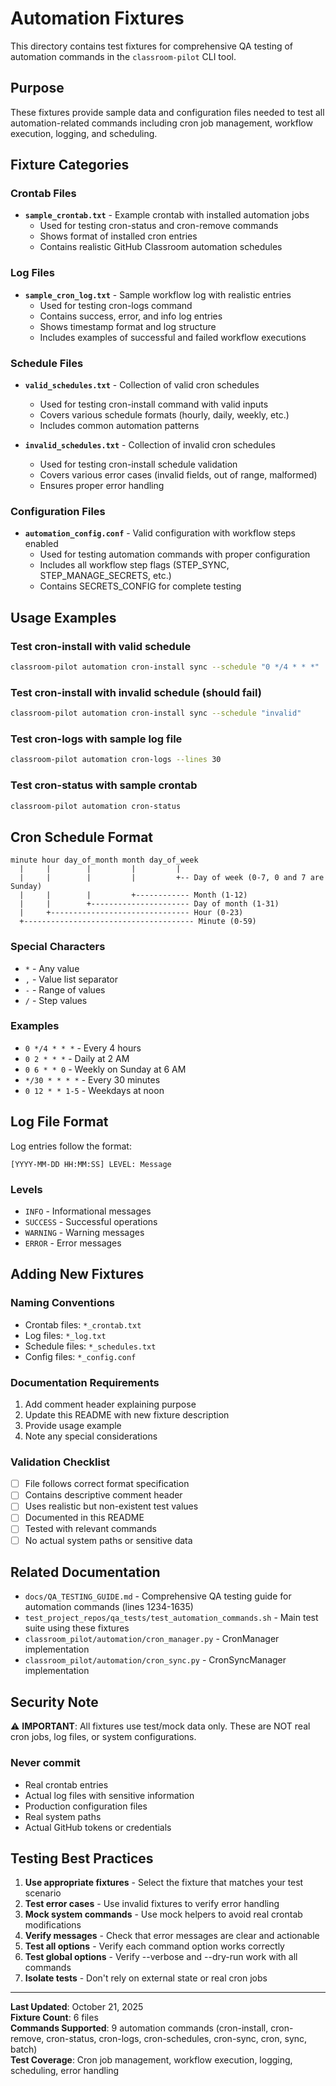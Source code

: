 # Automation Fixtures

This directory contains test fixtures for comprehensive QA testing of automation commands in the `classroom-pilot` CLI tool.

## Purpose

These fixtures provide sample data and configuration files needed to test all automation-related commands including cron job management, workflow execution, logging, and scheduling.

## Fixture Categories

### Crontab Files

- **`sample_crontab.txt`** - Example crontab with installed automation jobs
  - Used for testing cron-status and cron-remove commands
  - Shows format of installed cron entries
  - Contains realistic GitHub Classroom automation schedules

### Log Files

- **`sample_cron_log.txt`** - Sample workflow log with realistic entries
  - Used for testing cron-logs command
  - Contains success, error, and info log entries
  - Shows timestamp format and log structure
  - Includes examples of successful and failed workflow executions

### Schedule Files

- **`valid_schedules.txt`** - Collection of valid cron schedules
  - Used for testing cron-install command with valid inputs
  - Covers various schedule formats (hourly, daily, weekly, etc.)
  - Includes common automation patterns

- **`invalid_schedules.txt`** - Collection of invalid cron schedules
  - Used for testing cron-install schedule validation
  - Covers various error cases (invalid fields, out of range, malformed)
  - Ensures proper error handling

### Configuration Files

- **`automation_config.conf`** - Valid configuration with workflow steps enabled
  - Used for testing automation commands with proper configuration
  - Includes all workflow step flags (STEP_SYNC, STEP_MANAGE_SECRETS, etc.)
  - Contains SECRETS_CONFIG for complete testing

## Usage Examples

### Test cron-install with valid schedule
```bash
classroom-pilot automation cron-install sync --schedule "0 */4 * * *"
```

### Test cron-install with invalid schedule (should fail)
```bash
classroom-pilot automation cron-install sync --schedule "invalid"
```

### Test cron-logs with sample log file
```bash
classroom-pilot automation cron-logs --lines 30
```

### Test cron-status with sample crontab
```bash
classroom-pilot automation cron-status
```

## Cron Schedule Format

```
minute hour day_of_month month day_of_week
  |     |        |         |         |
  |     |        |         |         +-- Day of week (0-7, 0 and 7 are Sunday)
  |     |        |         +------------ Month (1-12)
  |     |        +---------------------- Day of month (1-31)
  |     +------------------------------- Hour (0-23)
  +-------------------------------------- Minute (0-59)
```

### Special Characters

- `*` - Any value
- `,` - Value list separator
- `-` - Range of values
- `/` - Step values

### Examples

- `0 */4 * * *` - Every 4 hours
- `0 2 * * *` - Daily at 2 AM
- `0 6 * * 0` - Weekly on Sunday at 6 AM
- `*/30 * * * *` - Every 30 minutes
- `0 12 * * 1-5` - Weekdays at noon

## Log File Format

Log entries follow the format:
```
[YYYY-MM-DD HH:MM:SS] LEVEL: Message
```

### Levels

- `INFO` - Informational messages
- `SUCCESS` - Successful operations
- `WARNING` - Warning messages
- `ERROR` - Error messages

## Adding New Fixtures

### Naming Conventions

- Crontab files: `*_crontab.txt`
- Log files: `*_log.txt`
- Schedule files: `*_schedules.txt`
- Config files: `*_config.conf`

### Documentation Requirements

1. Add comment header explaining purpose
2. Update this README with new fixture description
3. Provide usage example
4. Note any special considerations

### Validation Checklist

- [ ] File follows correct format specification
- [ ] Contains descriptive comment header
- [ ] Uses realistic but non-existent test values
- [ ] Documented in this README
- [ ] Tested with relevant commands
- [ ] No actual system paths or sensitive data

## Related Documentation

- `docs/QA_TESTING_GUIDE.md` - Comprehensive QA testing guide for automation commands (lines 1234-1635)
- `test_project_repos/qa_tests/test_automation_commands.sh` - Main test suite using these fixtures
- `classroom_pilot/automation/cron_manager.py` - CronManager implementation
- `classroom_pilot/automation/cron_sync.py` - CronSyncManager implementation

## Security Note

⚠️ **IMPORTANT**: All fixtures use test/mock data only. These are NOT real cron jobs, log files, or system configurations.

### Never commit

- Real crontab entries
- Actual log files with sensitive information
- Production configuration files
- Real system paths
- Actual GitHub tokens or credentials

## Testing Best Practices

1. **Use appropriate fixtures** - Select the fixture that matches your test scenario
2. **Test error cases** - Use invalid fixtures to verify error handling
3. **Mock system commands** - Use mock helpers to avoid real crontab modifications
4. **Verify messages** - Check that error messages are clear and actionable
5. **Test all options** - Verify each command option works correctly
6. **Test global options** - Verify --verbose and --dry-run work with all commands
7. **Isolate tests** - Don't rely on external state or real cron jobs

---

**Last Updated**: October 21, 2025  
**Fixture Count**: 6 files  
**Commands Supported**: 9 automation commands (cron-install, cron-remove, cron-status, cron-logs, cron-schedules, cron-sync, cron, sync, batch)  
**Test Coverage**: Cron job management, workflow execution, logging, scheduling, error handling
